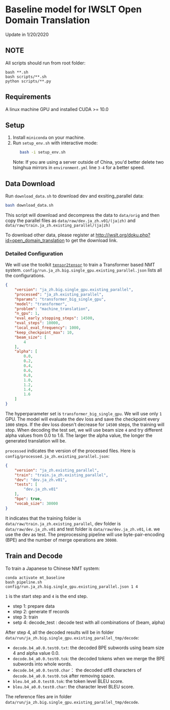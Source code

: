 # Baseline model for IWSLT Open Domain Translation

Update in 1/20/2020


## NOTE

All scripts should run from root folder:

```
bash **.sh
bash scripts/**.sh
python scripts/**.py
```

## Requirements

A linux machine GPU and installed CUDA >= 10.0

## Setup

1. Install `miniconda` on your machine.
2. Run `setup_env.sh` with interactive mode:
    ```bash
       bash -i setup_env.sh
    ```
    Note: If you are using a server outside of China, you'd better delete two tsinghua mirrors in `environment.yml` line `3-4` for a better speed.
    
## Data Download

Run `download_data.sh` to download dev and exsiting_parallel data:
```bash
bash download_data.sh
```

This script will download and decompress the data to `data/orig` and then copy the parallel files as `data/raw/dev.ja_zh.v01/(ja|zh)` and `data/raw/train.ja_zh.existing_parallel/(ja|zh)`

To download other data, please register at http://iwslt.org/doku.php?id=open_domain_translation to get the download link.



### Detailed Configuration

We will use the toolkit [`tensor2tensor`](https://github.com/tensorflow/tensor2tensor) to train a Transformer based NMT system. 
`config/run.ja_zh.big.single_gpu.existing_parallel.json` lists all the configurations. 

```json
{
    "version": "ja_zh.big.single_gpu.existing_parallel",
    "processed": "ja_zh.existing_parallel",
    "hparams": "transformer_big_single_gpu",
    "model": "transformer",
    "problem": "machine_translation",
    "n_gpu": 1,
    "eval_early_stopping_steps": 14500,
    "eval_steps": 10000,
    "local_eval_frequency": 1000,
    "keep_checkpoint_max": 10,
    "beam_size": [
        4
    ],
    "alpha": [
        0.0,
        0.2,
        0.4,
        0.6,
        0.8,
        1.0,
        1.2,
        1.4,
        1.6
    ]
}
```

The hyperparameter set is `transformer_big_single_gpu`. 
We will use only `1` GPU. 
The model will evaluate the dev loss and save the checkpoint every `1000` steps. 
If the dev loss doesn't decrease for `14500` steps, the training will stop. 
When decoding the test set, we will use beam size `4` and try different alpha values from 0.0 to 1.6. 
The larger the alpha value, the longer the generated translation will be.

`processed` indicates the version of the processed files. Here is `config/processed.ja_zh.existing_parallel.json`:

```json
{
    "version": "ja_zh.existing_parallel",
    "train": "train.ja_zh.existing_parallel",
    "dev": "dev.ja_zh.v01",
    "tests": [
        "dev.ja_zh.v01"
    ],
    "bpe": true,
    "vocab_size": 30000
}
``` 
It indicates that the training folder is `data/raw/train.ja_zh.existing_parallel`, dev folder is `data/raw/dev.ja_zh.v01` and test folder is `data/raw/dev.ja_zh.v01`, i.e. we use the dev as test. 
The preprocessing pipeline will use byte-pair-encoding (BPE) and the number of merge operations are `30000`. 

## Train and Decode


To train a Japanese to Chinese NMT system: 

```
conda activate mt_baseline
bash pipeline.sh config/run.ja_zh.big.single_gpu.existing_parallel.json 1 4
```

`1` is the start step and `4` is the end step.

- step 1: prepare data
- step 2: generate tf records
- step 3: train
- setp 4: decode_test : decode test with all combinations of (beam, alpha)

After step 4, all the decoded results will be in folder `data/run/ja_zh.big.single_gpu.existing_parallel_tmp/decode`:
* `decode.b4_a0.0.test0.txt`: the decoded BPE subwords using beam size 4 and alpha value 0.0.
* `decode.b4_a0.0.test0.tok`: the decoded tokens when we merge the BPE subwords into whole words.
* `decode.b4_a0.0.test0.char`： the decoded utf8 characters of `decode.b4_a0.0.test0.tok` after removing space.
* `bleu.b4_a0.0.test0.tok`: the token level BLEU score.
* `bleu.b4_a0.0.test0.char`: the character level BLEU score. 

The reference files are in folder `data/run/ja_zh.big.single_gpu.existing_parallel_tmp/decode`.

